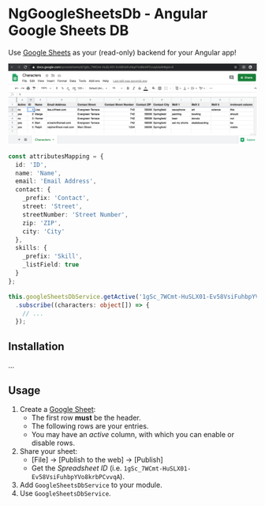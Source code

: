 # NgGoogleSheetsDb - Angular Google Sheets DB

Use [Google Sheets](https://en.wikipedia.org/wiki/Google_Sheets) as your (read-only) backend for your Angular app!

![Google Sheets Table](./images/google-sheets-table.png)

```typescript
const attributesMapping = {
  id: 'ID',
  name: 'Name',
  email: 'Email Address',
  contact: {
    _prefix: 'Contact',
    street: 'Street',
    streetNumber: 'Street Number',
    zip: 'ZIP',
    city: 'City'
  },
  skills: {
    _prefix: 'Skill',
    _listField: true
  }
};
```

```ts
this.googleSheetsDbService.getActive('1gSc_7WCmt-HuSLX01-Ev58VsiFuhbpYVo8krbPCvvqA', 1, attributesMapping, 'Active')
  .subscribe((characters: object[]) => {
    // ...
  });
```

## Installation

...

## Usage

1. Create a [Google Sheet](https://docs.google.com/spreadsheets):
    - The first row **must** be the header.
    - The following rows are your entries.
    - You may have an *active* column, with which you can enable or disable rows.
2. Share your sheet:
    - [File] -> [Publish to the web] -> [Publish]
    - Get the *Spreadsheet ID* (i.e. `1gSc_7WCmt-HuSLX01-Ev58VsiFuhbpYVo8krbPCvvqA`).
3. Add `GoogleSheetsDbService` to your module.
4. Use `GoogleSheetsDbService`.
